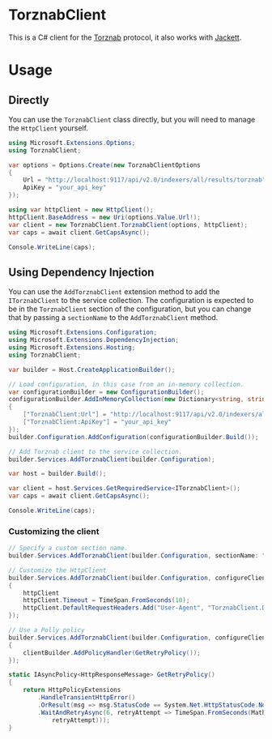 # TorznabClient
This is a C# client for the [Torznab](https://torznab.github.io/spec-1.3-draft/torznab/) protocol, it also works with [Jackett](https://github.com/Jackett/Jackett).

# Usage
## Directly
You can use the `TorznabClient` class directly, but you will need to manage the `HttpClient` yourself.
```csharp
using Microsoft.Extensions.Options;
using TorznabClient;

var options = Options.Create(new TorznabClientOptions
{
    Url = "http://localhost:9117/api/v2.0/indexers/all/results/torznab",
    ApiKey = "your_api_key"
});

using var httpClient = new HttpClient();
httpClient.BaseAddress = new Uri(options.Value.Url!);
var client = new TorznabClient.TorznabClient(options, httpClient);
var caps = await client.GetCapsAsync();

Console.WriteLine(caps);
```

## Using Dependency Injection
You can use the `AddTorznabClient` extension method to add the `ITorznabClient` to the service collection.
The configuration is expected to be in the `TorznabClient` section of the configuration, but you can change that by passing a `sectionName` to the `AddTorznabClient` method.

```csharp
using Microsoft.Extensions.Configuration;
using Microsoft.Extensions.DependencyInjection;
using Microsoft.Extensions.Hosting;
using TorznabClient;

var builder = Host.CreateApplicationBuilder();

// Load configuration, in this case from an in-memory collection.
var configurationBuilder = new ConfigurationBuilder();
configurationBuilder.AddInMemoryCollection(new Dictionary<string, string?>
{
    ["TorznabClient:Url"] = "http://localhost:9117/api/v2.0/indexers/all/results/torznab",
    ["TorznabClient:ApiKey"] = "your_api_key"
});
builder.Configuration.AddConfiguration(configurationBuilder.Build());

// Add Torznab client to the service collection.
builder.Services.AddTorznabClient(builder.Configuration);

var host = builder.Build();

var client = host.Services.GetRequiredService<ITorznabClient>();
var caps = await client.GetCapsAsync();

Console.WriteLine(caps);
```

### Customizing the client
```csharp
// Specify a custom section name.
builder.Services.AddTorznabClient(builder.Configuration, sectionName: "CustomSectionName");

// Customize the HttpClient
builder.Services.AddTorznabClient(builder.Configuration, configureClient: (IServiceProvider provider, HttpClient httpClient) =>
{
    httpClient
    httpClient.Timeout = TimeSpan.FromSeconds(10);
    httpClient.DefaultRequestHeaders.Add("User-Agent", "TorznabClient.Demo");
});

// Use a Polly policy
builder.Services.AddTorznabClient(builder.Configuration, configureClientBuilder: (IHttpClientBuilder clientBuilder) =>
{
    clientBuilder.AddPolicyHandler(GetRetryPolicy());
});

static IAsyncPolicy<HttpResponseMessage> GetRetryPolicy()
{
    return HttpPolicyExtensions
        .HandleTransientHttpError()
        .OrResult(msg => msg.StatusCode == System.Net.HttpStatusCode.NotFound)
        .WaitAndRetryAsync(6, retryAttempt => TimeSpan.FromSeconds(Math.Pow(2,
            retryAttempt)));
}
```